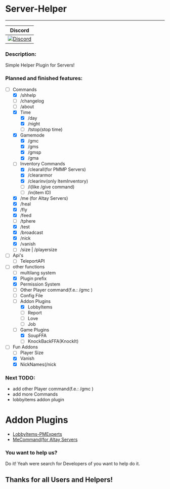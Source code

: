 # Server-Helper
---
| Discord |
| :-----: |
[![Discord](https://img.shields.io/badge/chat-on%20discord-7289da.svg)](https://discord.gg/M7aQfm) |

### Description:
Simple Helper Plugin for Servers!

### Planned and finished features:
- [ ] Commands
    - [x] /shhelp
    - [ ] /changelog
    - [ ] /about
    - [x] Time
    	- [x] /day
    	- [x] /night
    	- [ ] /tstop(stop time)
    - [x] Gamemode
		- [x] /gmc
    	- [x] /gms
    	- [x] /gmsp
    	- [x] /gma
    - [ ] Inventory Commands
    	- [x] /clearall(for PMMP Servers)
    	- [x] /cleararmor
    	- [x] /clearinv(only ItemInventory)
    	- [ ] /i(like /give command)
    	- [ ] /in(item ID)
    - [x] /me (for Altay Servers)
    - [x] /heal
    - [x] /fly
    - [x] /feed
    - [ ] /tphere
    - [x] /test
    - [x] /broadcast
    - [x] /nick
    - [x] /vanish 
    - [ ] /size | /playersize
- [ ] Api's
    - [ ] TeleportAPI
- [ ] other functions
    - [ ] multilang system
    - [x] Plugin prefix
    - [x] Permission System
    - [ ] Other Player command(f.e.: /gmc <Player>)
    - [ ] Config File
    - [ ] Addon Plugins
        - [x] LobbyItems
        - [ ] Report
        - [ ] Love
        - [ ] Job
    - [ ] Game Plugins
    	- [x] SoupFFA
    	- [ ] KnockBackFFA(KnockIt)
- [ ] Fun Addons
    - [ ] Player Size
    - [x] Vanish
    - [x] NickNames(/nick <nickname>

### Next TODO:
- add other Player command(f.e.: /gmc <Player>)
- add more Commands
- lobbyitems addon plugin

# Addon Plugins
- [LobbyItems-PMExperts](https://github.com/PMExpertsDE/LobbyItems-PMExperts)
- [MeCommand(for Altay Servers](https://github.com/PMExpertsDE/MeCommand)

### You want to help us?
Do it! Yeah were search for Developers of you want to help do it.

## Thanks for all Users and Helpers!
